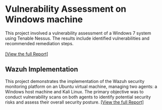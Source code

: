 <h1>Vulnerability Assessment on Windows machine</h1>
<p>This project involved a vulnerability assessment of a Windows 7 system using Tenable Nessus. The results include identified vulnerabilities and recommended remediation steps.<br><br>
<a href="https://github.com/EshaKhadeejaC/Projects/blob/main/Cyber%20Security%20and%20Ethical%20Hacking/VULNERABILITY%20ASSESSMENT%20REPORT.pdf"download> [View the full Report] </a>
</p>

<h2>Wazuh Implementation</h2>
<p>This project demonstrates the implementation of the Wazuh security monitoring platform on an Ubuntu virtual machine, managing two agents: a Windows host machine and Kali Linux. The primary objective was to conduct vulnerability scans on both agents to identify potential security risks and assess their overall security posture.
<a href="https://github.com/EshaKhadeejaC/Projects/blob/main/Cyber%20Security%20and%20Ethical%20Hacking/Project%20Report%20on%20Wazuh.pdf"download> [View the full Report] </a>

</p>


